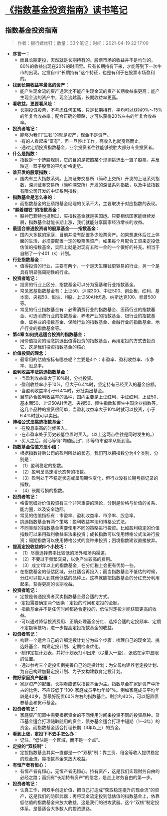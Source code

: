 # [《指数基金投资指南》读书笔记](https://github.com/superleeyom/blog/issues/28)

## 指数基金投资指南

> 作者：银行螺丝钉；数量：33个笔记；时间：2021-04-19 22:17:00

- **序言一：**
	- 而且长期定投，天然就是长期持有的。股票市场的收益并不是均匀的，80%的收益出现在20%的时间里。只有长期持有下来，才能等到下一次牛市的出现。定投自带“长期持有”这个特征，也是有利于在股票市场盈利的。
- **找到长期收益率最高的资产：**
	- 能产生现金流的资产通常比不能产生现金流的资产长期收益率更高；能产生现金流的资产中，现金流越高，长期收益率更高。
- **看收益，更要看风险：**
	- 长期投资股票，不考虑任何策略，只是长期持有，平均可以获得9%～15%的年复合收益率；配合正确的策略，才可以获得20%左右的年复合收益率。
- **投资者笔记：**
	- 能够为我们“生钱”的就是资产，现金不是资产。
	- ·有的人看起来“富有”，但一旦停止工作，高收入也就戛然而止。
	- ·通过定期投资指数基金，业余投资者往往能够战胜大部分专业投资者。
- **什么是指数：**
	- 指数是一个选股规则，它的目的是按照某个规则挑选出一篮子股票，并反映这一篮子股票的平均价格走势。
- **谁开发的股票指数：**
	- 国内有三大指数系列。上海证券交易所（简称上交所）开发的上证系列指数，深圳证券交易所（简称深交所）开发的深证系列指数，以及中证指数有限公司开发的中证系列指数。
- **指数基金是怎么来的：**
	- 而指数基金的业绩跟基金经理的关系不大，主要取决于对应指数的表现。
- **“躺着赚钱”的指数基金：**
	- 股神巴菲特也提到过，买指数基金就是买国运。只要相信国家能继续发展，指数基金就能长期上涨，我们就能分享国家经济增长的收益。
- **最适合普通投资者的股票基金——指数基金：**
	- 国内大多数的家庭，目前并没有配置多少股票资产。如果想退休后过上体面的生活，必须要配置一定的股票类资产。如果每个月配合工资来定投低估值的指数基金，实际上就是对现有五险一金的一个很好的补充。相当于自制了一个401（k）计划。
- **行业指数基金：**
	- 值得投资的行业，主要有两个，一个是天生赚钱更容易的行业，另一个是具有明显强周期性的行业。
- **投资者笔记：**
	- 投资的行业上区分，指数基金可以分为宽基和行业指数基金。
	- 常见宽基指数基金有：上证50、沪深300、中证500、创业板、红利、基本面、央视50、恒生、H股、上证50AH优选、纳斯达克100、标普500等。
	- 常见的行业指数基金有：必需消费行业的指数基金、医药行业的指数基金、可选消费行业的指数基金、养老产业的指数基金、银行业的指数基金、证券业的指数基金、保险行业的指数基金、金融行业的指数基金、地产行业的指数基金等。
- **第4章 如何挑选适合投资的指数基金：**
	- 用价值投资的理念挑选出值得投资的指数基金，再用定投的方式去投资它，这是我们投资指数基金的核心
- **价值投资的理念：**
	- 最常用的估值指标有哪些呢？主要是4个：市盈率、盈利收益率、市净率、股息率。
- **盈利收益率法挑选指数基金：**
	- ·当盈利收益率大于10%时，分批投资。
	- ·盈利收益率小于10%，但大于6.4%时，坚定持有已经买入的基金份额。
	- ·当盈利收益率小于6.4%时，分批卖出基金。
	- 目前适合盈利收益率的品种，国内主要是上证红利、中证红利、上证50、基本面50、上证50AH优选、央视50、恒生指数和恒生中国企业指数等。这几个品种的投资很简单，当盈利收益率大于10%时就可以投资，小于6.4%时就可以卖出。
- **博格公式法挑选指数基金：**
	- ·在股息率高的时候买入。
	- ·在市盈率处于历史较低位置时买入。（以上这两点往往是同时发生的。）
	- ·买入之后，耐心等待“均值回归”，即等待市盈率从低到高。
- **指数基金估值方法小结：**
	- 根据指数背后公司的盈利所处的状态，我们可以把指数分为4个类别，分别是：
	- （1）盈利稳定的指数。
	- （2）盈利呈高速增长态势的指数。
	- （3）盈利处于不稳定状态或呈周期性变化，但行业没有长期亏损记录的指数。
	- （4）长期亏损的指数。
- **投资者笔记：**
	- 格雷厄姆对价值投资有三个非常重要的理论，分别是价格与价值的关系、能力圈，以及安全边际。
	- 常见的估值指标有：市盈率、盈利收益率、市净率、股息率。
	- 挑选指数基金有两个策略：盈利收益率法和博格公式法。
	- 不同类型的指数基金需要使用不同的策略进行投资。比如盈利稳定的价值指数可以采用盈利收益率法来投资；成长指数可以使用博格公式法进行投资；周期指数可以使用博格公式的变种来投资；困境指数建议直接放弃。
- **提高定投收益的5个小技巧：**
	- （1）尽量选择费率比较低的场外和场内渠道。
	- （2）不要过于频繁交易，以免产生较高的费用。
	- （3）成立1年以上的指数基金，在分红税上会更有优势一些。
	- 在指数基金的低估区域，分红适合再投入；而当指数基金不低估的时候，分红可以投入到其他低估的品种上。这样就能把指数基金的分红充分利用起来，获得更高的长期收益。
- **投资者笔记：**
	- 定投是普通投资者买卖指数基金最合适的方式。
	- ·定投需要确定两个因素：定投的时间和定投的金额。
	- ·指数基金并不是任何时间都适合定投的，低估时定投才能获取更高的收益。
	- ·可以通过降低投资费用、正确处理基金分红、选择合适的定投频率、定期不定额等技巧，进一步提高定投指数基金的收益。
- **投资者笔记：**
	- 构建一个适合自己的详细定投计划分为四个步骤：梳理自己的现金流、挑选好基金、构建定投计划、定期检查优化。
	- ·制作定投计划表，并将计划表打印出来（尽量大一些），张贴在家中显眼的位置。
	- ·通过参考三个定投实例完善自己的定投计划：为父母构建养老定投计划、为自己构建加薪定投计划、为子女构建教育定投计划。
- **做好家庭资产配置：**
	- 家庭资产的配置，长期看应该以指数基金为主。指数基金在家庭资产中所占的比例，不应该低于“100-家庭成员平均年龄”%。例如家庭成员平均年龄是40岁，那最好配置60%左右的指数基金。剩余的40%，可以配置债券基金和货币基金。
- **投资者笔记：**
	- 家庭资产配置中需要根据资金的不同使用时间来投资不同的投资品种。货币基金适合打理随取随用的资金，债券基金适合打理中短期（1～3年）的资金，而指数基金适合打理长期（3年以上）的资金。
- **看到上涨，定投下不去手怎么办：**
	- 记住，“低估是一个区域，而不是一个点”。
- **定投的“双核制”：**
	- 定投指数基金其实一直都是一个“双核”制：靠工资、租金等收入提供稳定的现金流，靠指数基金来放大收益。
- **有恒产者有恒心：**
	- 有恒产者有恒心，无恒产者无恒心。持有资产，这是我们实现财务自由的必经之路；而拥有“长期持有资产”的信念，是走上财务自由的第一步。
- **投资者笔记：**
	- 认真工作，用双手创造价值，把自己打造成“获取稳定提升的现金流”的资产，这是我们的防御武器；再将现金流定投到低估值的指数基金上，依靠低估值的指数基金来放大收益，这是我们的进攻武器。这个“双核”制定投体系，是最适合大多数人的投资思路。


